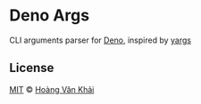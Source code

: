 # Deno Args

CLI arguments parser for [Deno](https://deno.land), inspired by [yargs](https://yargs.js.org)

## License

[MIT](https://git.io/JvK1f) © [Hoàng Văn Khải](https://github.com/KSXGitHub)

